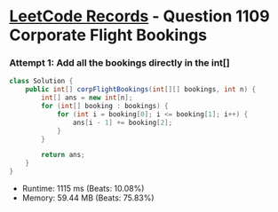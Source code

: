 # [LeetCode Records](../../README.md) - Question 1109 Corporate Flight Bookings

### Attempt 1: Add all the bookings directly in the int[]
```java
class Solution {
    public int[] corpFlightBookings(int[][] bookings, int n) {
        int[] ans = new int[n];
        for (int[] booking : bookings) {
            for (int i = booking[0]; i <= booking[1]; i++) {
                ans[i - 1] += booking[2];
            }
        }

        return ans;
    }
}
```
- Runtime: 1115 ms (Beats: 10.08%)
- Memory: 59.44 MB (Beats: 75.83%)

<br>
